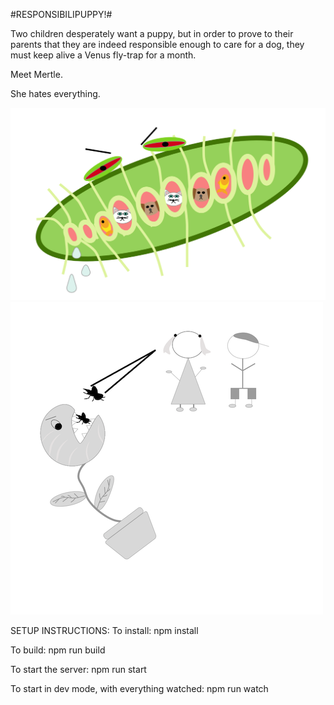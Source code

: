 
#RESPONSIBILIPUPPY!#

Two children desperately want a puppy, but in order to prove to their parents that they are indeed responsible enough to care for a dog, they must keep alive a Venus fly-trap for a month.

Meet Mertle.

She hates everything.

![Alt text](./client/images/intro_img.png?raw=true "Responsibilipuppy")
![Alt text](./client/images/feed_mertle.png?raw=true "Responsibilipuppy")



SETUP INSTRUCTIONS:
To install: npm install

To build: npm run build

To start the server: npm run start

To start in dev mode, with everything watched: npm run watch
